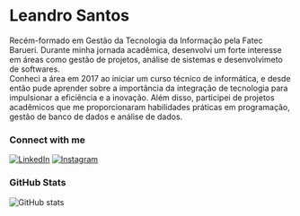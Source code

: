 
<h1>
    <span>Leandro Santos</span>
</h1>

<p> <align="justify">Recém-formado em Gestão da Tecnologia da Informação pela Fatec Barueri. Durante minha jornada acadêmica, desenvolvi um forte interesse em áreas como gestão de projetos, análise de sistemas e desenvolvimeto de softwares. 
<br>
Conheci a área em 2017 ao iniciar um curso técnico de informática, e desde então pude aprender sobre a importância da integração de tecnologia para impulsionar a eficiência e a inovação. Além disso, participei de projetos acadêmicos que me proporcionaram habilidades práticas em programação, gestão de banco de dados e análise de dados.</p>
<!--
[![Preview](https://img.shields.io/badge/Portfolio-000?style=for-the-badge&logo=github&logoColor=FF00F6)](https://elidianaandrade.github.io/)
[![GitHub Page](https://img.shields.io/badge/elidianaandrade.github.io-67136f?style=for-the-badge)](https://elidianaandrade.github.io/)
-->

### Connect with me

[![LinkedIn](https://img.shields.io/badge/-LinkedIn-000?style=for-the-badge&logo=linkedin&logoColor=FF00F6&color:FFF)](https://www.linkedin.com/in/leandro-santos-60540419b/)
[![Instagram](https://img.shields.io/badge/-Instagram-000?style=for-the-badge&logo=instagram&logoColor=FF00F6&color:FFF)](https://www.instagram.com/silvaz_leh/)

### GitHub Stats

![GitHub stats](https://github-readme-stats-git-masterrstaa-rickstaa.vercel.app/api?username=leandro-silva-santos&hide_title=true&show_icons=true&include_all_commits=false&count_private=true&line_height=25&hide=issues&bg_color=000&title_color=FF00F6&text_color=FFF&border_radius=3&border_color=36123c&icon_color=FF00F6&theme=jolly)

